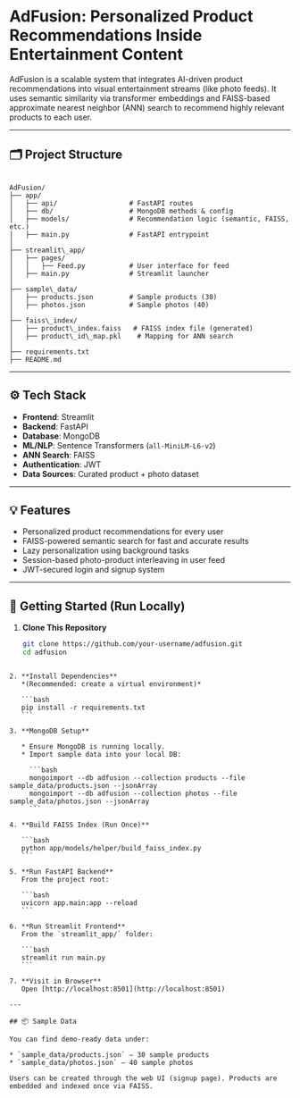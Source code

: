 
# AdFusion: Personalized Product Recommendations Inside Entertainment Content

AdFusion is a scalable system that integrates AI-driven product recommendations into visual entertainment streams (like photo feeds). It uses semantic similarity via transformer embeddings and FAISS-based approximate nearest neighbor (ANN) search to recommend highly relevant products to each user.

---

## 🗂 Project Structure

```

AdFusion/
├── app/
│   ├── api/                  # FastAPI routes
│   ├── db/                   # MongoDB methods & config
│   ├── models/               # Recommendation logic (semantic, FAISS, etc.)
│   ├── main.py               # FastAPI entrypoint
│
├── streamlit\_app/
│   ├── pages/
│   │   ├── Feed.py           # User interface for feed
│   ├── main.py               # Streamlit launcher
│
├── sample\_data/
│   ├── products.json         # Sample products (30)
│   ├── photos.json           # Sample photos (40)
│
├── faiss\_index/
│   ├── product\_index.faiss   # FAISS index file (generated)
│   ├── product\_id\_map.pkl    # Mapping for ANN search
│
├── requirements.txt
├── README.md

````

---

## ⚙️ Tech Stack

- **Frontend**: Streamlit
- **Backend**: FastAPI
- **Database**: MongoDB
- **ML/NLP**: Sentence Transformers (`all-MiniLM-L6-v2`)
- **ANN Search**: FAISS
- **Authentication**: JWT
- **Data Sources**: Curated product + photo dataset

---

## 💡 Features

- Personalized product recommendations for every user
- FAISS-powered semantic search for fast and accurate results
- Lazy personalization using background tasks
- Session-based photo-product interleaving in user feed
- JWT-secured login and signup system

---

## 🚀 Getting Started (Run Locally)

1. **Clone This Repository**
   ```bash
   git clone https://github.com/your-username/adfusion.git
   cd adfusion
````

2. **Install Dependencies**
   *(Recommended: create a virtual environment)*

   ```bash
   pip install -r requirements.txt
   ```

3. **MongoDB Setup**

   * Ensure MongoDB is running locally.
   * Import sample data into your local DB:

     ```bash
     mongoimport --db adfusion --collection products --file sample_data/products.json --jsonArray
     mongoimport --db adfusion --collection photos --file sample_data/photos.json --jsonArray
     ```

4. **Build FAISS Index (Run Once)**

   ```bash
   python app/models/helper/build_faiss_index.py
   ```

5. **Run FastAPI Backend**
   From the project root:

   ```bash
   uvicorn app.main:app --reload
   ```

6. **Run Streamlit Frontend**
   From the `streamlit_app/` folder:

   ```bash
   streamlit run main.py
   ```

7. **Visit in Browser**
   Open [http://localhost:8501](http://localhost:8501)

---

## 📦 Sample Data

You can find demo-ready data under:

* `sample_data/products.json` – 30 sample products
* `sample_data/photos.json` – 40 sample photos

Users can be created through the web UI (signup page). Products are embedded and indexed once via FAISS.
